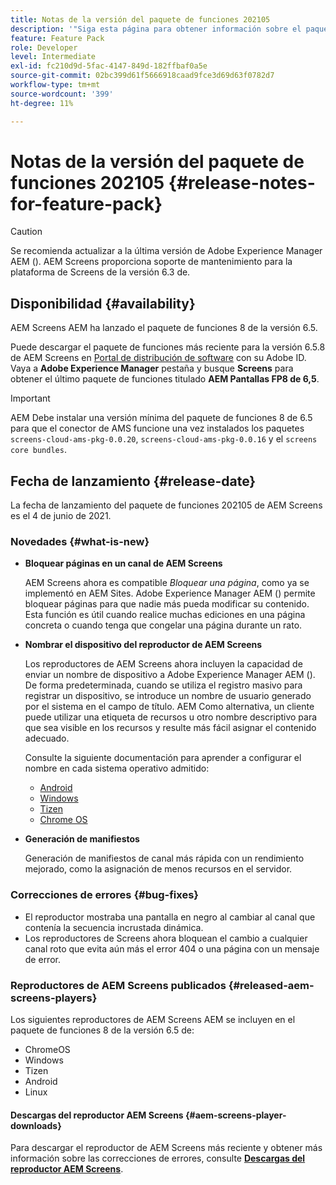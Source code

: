 ```yaml
---
title: Notas de la versión del paquete de funciones 202105
description: '"Siga esta página para obtener información sobre el paquete de funciones de AEM Screens 202105 lanzado el 4 de junio de 2021".'
feature: Feature Pack
role: Developer
level: Intermediate
exl-id: fc210d9d-5fac-4147-849d-182ffbaf0a5e
source-git-commit: 02bc399d61f5666918caad9fce3d69d63f0782d7
workflow-type: tm+mt
source-wordcount: '399'
ht-degree: 11%

---
```


# Notas de la versión del paquete de funciones 202105 {#release-notes-for-feature-pack}

>[!CAUTION]
>Se recomienda actualizar a la última versión de Adobe Experience Manager AEM (). AEM Screens proporciona soporte de mantenimiento para la plataforma de Screens de la versión 6.3 de.

## Disponibilidad {#availability}

AEM Screens AEM ha lanzado el paquete de funciones 8 de la versión 6.5.

Puede descargar el paquete de funciones más reciente para la versión 6.5.8 de AEM Screens en [Portal de distribución de software](https://experience.adobe.com/#/downloads/content/software-distribution/es/aem.html) con su Adobe ID. Vaya a **Adobe Experience Manager** pestaña y busque **Screens** para obtener el último paquete de funciones titulado **AEM Pantallas FP8 de 6,5**.

>[!IMPORTANT]
>AEM Debe instalar una versión mínima del paquete de funciones 8 de 6.5 para que el conector de AMS funcione una vez instalados los paquetes `screens-cloud-ams-pkg-0.0.20`, `screens-cloud-ams-pkg-0.0.16` y el `screens core bundles`.

## Fecha de lanzamiento {#release-date}

La fecha de lanzamiento del paquete de funciones 202105 de AEM Screens es el 4 de junio de 2021.

### Novedades {#what-is-new}

* **Bloquear páginas en un canal de AEM Screens**

   AEM Screens ahora es compatible *Bloquear una página*, como ya se implementó en AEM Sites. Adobe Experience Manager AEM () permite bloquear páginas para que nadie más pueda modificar su contenido. Esta función es útil cuando realice muchas ediciones en una página concreta o cuando tenga que congelar una página durante un rato.

* **Nombrar el dispositivo del reproductor de AEM Screens**

   Los reproductores de AEM Screens ahora incluyen la capacidad de enviar un nombre de dispositivo a Adobe Experience Manager AEM ().
De forma predeterminada, cuando se utiliza el registro masivo para registrar un dispositivo, se introduce un nombre de usuario generado por el sistema en el campo de título. AEM Como alternativa, un cliente puede utilizar una etiqueta de recursos u otro nombre descriptivo para que sea visible en los recursos y resulte más fácil asignar el contenido adecuado.

   Consulte la siguiente documentación para aprender a configurar el nombre en cada sistema operativo admitido:

   * [Android](/help/user-guide/implementing-android-player.md#name-android)
   * [Windows](/help/user-guide/implementing-windows-player.md#name-windows)
   * [Tizen](/help/user-guide/tizen-player.md#name-tizen)
   * [Chrome OS](/help/user-guide/implementing-chrome-os-player.md#name-chrome)

* **Generación de manifiestos**

   Generación de manifiestos de canal más rápida con un rendimiento mejorado, como la asignación de menos recursos en el servidor.

### Correcciones de errores {#bug-fixes}

* El reproductor mostraba una pantalla en negro al cambiar al canal que contenía la secuencia incrustada dinámica.
* Los reproductores de Screens ahora bloquean el cambio a cualquier canal roto que evita aún más el error 404 o una página con un mensaje de error.

### Reproductores de AEM Screens publicados {#released-aem-screens-players}

Los siguientes reproductores de AEM Screens AEM se incluyen en el paquete de funciones 8 de la versión 6.5 de:

* ChromeOS
* Windows
* Tizen
* Android
* Linux

#### Descargas del reproductor AEM Screens  {#aem-screens-player-downloads}

Para descargar el reproductor de AEM Screens más reciente y obtener más información sobre las correcciones de errores, consulte **[Descargas del reproductor AEM Screens](https://download.macromedia.com/screens/index.html)**.
